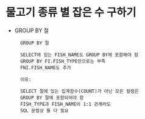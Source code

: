 # 물고기 종류 별 잡은 수 구하기
- GROUP BY 절

        GROUP BY 절

        SELECT에 있는 FISH_NAME도 GROUP BY에 포함해야 함
        GROUP BY FI.FISH_TYPE만으로는 부족
        FNI.FISH_NAME도 추가

        이유:

        SELECT 절에 있는 집계함수(COUNT)가 아닌 모든 컬럼은
        GROUP BY 절에 포함되어야 함
        FISH_TYPE과 FISH_NAME이 1:1 관계라도
        SQL 문법상 둘 다 필요